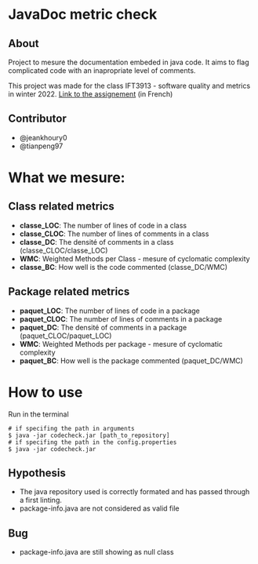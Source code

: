 # JavaDoc metric check
## About
Project to mesure the documentation embeded in java code. It aims to flag complicated code with an inapropriate level of comments. 

This project was made for the class IFT3913 - software quality and metrics in winter 2022. [Link to the assignement](https://github.com/jeankhoury0/ift3913-JavaDoc-metric-check/blob/main/TP1-Question.pdf) (in French)

## Contributor
- @jeankhoury0
- @tianpeng97
# What we mesure:
## Class related metrics
- **classe_LOC**: The number of lines of code in a class
- **classe_CLOC**: The number of lines of comments in a class
- **classe_DC**: The densité of comments in a class (classe_CLOC/classe_LOC)
- **WMC**: Weighted Methods per Class - mesure of cyclomatic complexity 
- **classe_BC**: How well is the code commented (classe_DC/WMC)

## Package related metrics
- **paquet_LOC**: The number of lines of code in a package
- **paquet_CLOC**: The number of lines of comments in a package
- **paquet_DC**: The densité of comments in a package (paquet_CLOC/paquet_LOC)
- **WMC**: Weighted Methods per package - mesure of cyclomatic complexity 
- **paquet_BC**: How well is the package commented (paquet_DC/WMC)

# How to use
Run in the terminal
``` 
# if specifing the path in arguments
$ java -jar codecheck.jar [path_to_repository]
# if specifing the path in the config.properties
$ java -jar codecheck.jar 

```

## Hypothesis
- The java repository used is correctly formated and has passed through a first linting. 
- package-info.java are not considered as valid file

## Bug

- package-info.java are still showing as null class
